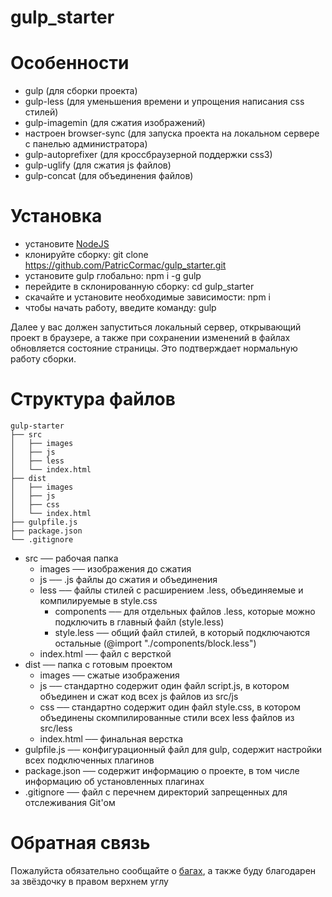 # gulp_starter

# Особенности

- gulp (для сборки проекта)
- gulp-less (для уменьшения времени и упрощения написания css стилей)
- gulp-imagemin (для сжатия изображений)
- настроен browser-sync (для запуска проекта на локальном сервере с панелью администратора)
- gulp-autoprefixer (для кроссбраузерной поддержки css3)
- gulp-uglify (для сжатия js файлов)
- gulp-concat (для объединения файлов)

# Установка

- установите [NodeJS](https://nodejs.org/en/)
- клонируйте сборку: git clone https://github.com/PatricCormac/gulp_starter.git
- установите gulp глобально: npm i -g gulp
- перейдите в склонированную сборку: cd gulp_starter
- скачайте и установите необходимые зависимости: npm i
- чтобы начать работу, введите команду: gulp

Далее у вас должен запуститься локальный сервер, открывающий проект в браузере, а также при сохранении изменений в файлах обновляется состояние страницы. Это подтверждает нормальную работу сборки.

# Структура файлов

    gulp-starter
    ├── src
    │   ├── images
    │   ├── js
    │   ├── less
    │   └── index.html
    ├── dist
    │   ├── images
    │   ├── js
    │   ├── css
    │   └── index.html
    ├── gulpfile.js
    ├── package.json
    └── .gitignore

- src ── рабочая папка
  - images ── изображения до сжатия
  - js ── .js файлы до сжатия и объединения
  - less ── файлы стилей с расширением .less, объединяемые и компилируемые в style.css
    - components ── для отдельных файлов .less, которые можно подключить в главный файл (style.less)
    - style.less ── общий файл стилей, в который подключаются остальные (@import "./components/block.less")
  - index.html ── файл с версткой
- dist ── папка с готовым проектом
  - images ── сжатые изображения
  - js ── стандартно содержит один файл script.js, в котором объединен и сжат код всех js файлов из src/js
  - css ── стандартно содержит один файл style.css, в котором объединены скомпилированные стили всех less файлов из src/less
  - index.html ── финальная верстка
- gulpfile.js ── конфигурационный файл для gulp, содержит настройки всех подключенных плагинов
- package.json ── содержит информацию о проекте, в том числе информацию об установленных плагинах
- .gitignore ── файл с перечнем директорий запрещенных для отслеживания Git'ом

# Обратная связь

Пожалуйста обязательно сообщайте о [багах](https://github.com/PatricCormac/gulp_starter/issues), а также буду благодарен за звёздочку в правом верхнем углу
